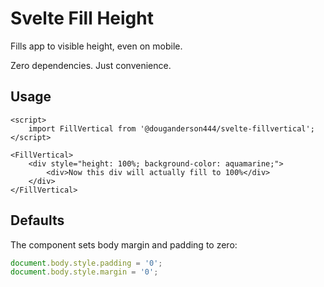 # Svelte Fill Height

Fills app to visible height, even on mobile.

Zero dependencies. Just convenience.

## Usage

```svelte
<script>
	import FillVertical from '@douganderson444/svelte-fillvertical';
</script>

<FillVertical>
	<div style="height: 100%; background-color: aquamarine;">
		<div>Now this div will actually fill to 100%</div>
	</div>
</FillVertical>
```

## Defaults

The component sets body margin and padding to zero:

```js
document.body.style.padding = '0';
document.body.style.margin = '0';
```
